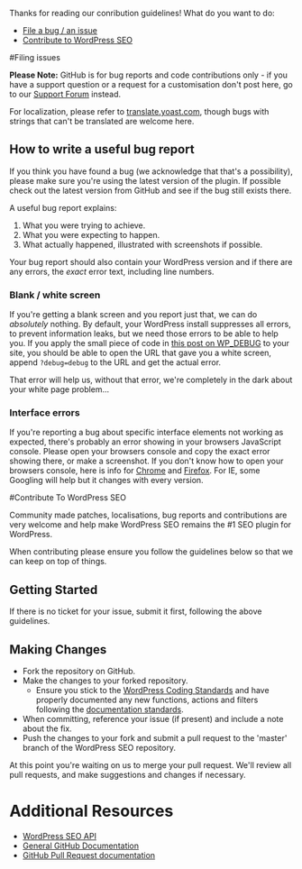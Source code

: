 Thanks for reading our conribution guidelines! What do you want to do:

* [File a bug / an issue](#filing-issue)
* [Contribute to WordPress SEO](#contribute)

<a name="filing-issue"></a>
#Filing issues

__Please Note:__ GitHub is for bug reports and code contributions only - if you have a support question or a request for a customisation don't post here, go to our [Support Forum](http://wordpress.org/support/plugin/wordpress-seo) instead.

For localization, please refer to [translate.yoast.com](http://translate.yoast.com/projects/wordpress-seo), though bugs with strings that can't be translated are welcome here.

## How to write a useful bug report
If you think you have found a bug (we acknowledge that that's a possibility), please make sure you're using the latest version of the plugin. If possible check out the latest version from GitHub and see if the bug still exists there.

A useful bug report explains:

1. What you were trying to achieve.
2. What you were expecting to happen.
3. What actually happened, illustrated with screenshots if possible.

Your bug report should also contain your WordPress version and if there are any errors, the _exact_ error text, including line numbers. 

### Blank / white screen
If you're getting a blank screen and you report just that, we can do _absolutely_ nothing. By default, your WordPress install suppresses all errors, to prevent information leaks, but we need those errors to be able to help you. If you apply the small piece of code in [this post on WP_DEBUG](https://yoast.com/wordpress-debug/) to your site, you should be able to open the URL that gave you a white screen, append `?debug=debug` to the URL and get the actual error.

That error will help us, without that error, we're completely in the dark about your white page problem...

### Interface errors
If you're reporting a bug about specific interface elements not working as expected, there's probably an error showing in your browsers JavaScript console. Please open your browsers console and copy the exact error showing there, or make a screenshot. If you don't know how to open your browsers console, here is info for [Chrome](https://developer.chrome.com/devtools/docs/console) and [Firefox](https://developer.mozilla.org/en/docs/Tools/Web_Console). For IE, some Googling will help but it changes with every version.

<a name="contribute"></a>
#Contribute To WordPress SEO

Community made patches, localisations, bug reports and contributions are very welcome and help make WordPress SEO remains the #1 SEO plugin for WordPress.

When contributing please ensure you follow the guidelines below so that we can keep on top of things.

## Getting Started

If there is no ticket for your issue, submit it first, following the above guidelines.

## Making Changes

* Fork the repository on GitHub.
* Make the changes to your forked repository.
  * Ensure you stick to the [WordPress Coding Standards](http://make.wordpress.org/core/handbook/coding-standards/) and have properly documented any new functions, actions and filters following the [documentation standards](http://make.wordpress.org/core/handbook/inline-documentation-standards/php-documentation-standards/).
* When committing, reference your issue (if present) and include a note about the fix.
* Push the changes to your fork and submit a pull request to the 'master' branch of the WordPress SEO repository.

At this point you're waiting on us to merge your pull request. We'll review all pull requests, and make suggestions and changes if necessary.

# Additional Resources
* [WordPress SEO API](https://yoast.com/wordpress/plugins/seo/api/)
* [General GitHub Documentation](http://help.github.com/)
* [GitHub Pull Request documentation](http://help.github.com/send-pull-requests/)
